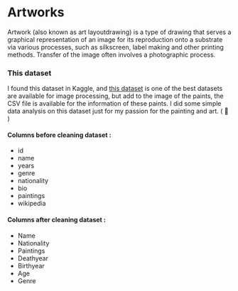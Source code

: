 # Artworks
Artwork (also known as art layoutdrawing) is a type of drawing that serves a graphical representation of an image for its reproduction onto a substrate via various processes, such as silkscreen, label making and other printing methods. Transfer of the image often involves a photographic process.

### This dataset 
I found this dataset in Kaggle, and [this dataset](https://www.kaggle.com/ikarus777/best-artworks-of-all-time) is one of the best datasets are available for image processing, but add to the image of the paints, the CSV file is available for the information of these paints. I did some simple data analysis on this dataset just for my passion for the painting and art. ( :art: )

#### Columns before cleaning dataset :

* id
* name
* years
* genre
* nationality
* bio
* paintings
* wikipedia

#### Columns after cleaning dataset :

* Name
* Nationality
* Paintings
* Deathyear
* Birthyear
* Age
* Genre
